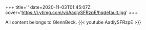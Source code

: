 +++
title=''
date=2020-11-03T01:45:07Z
cover='https://i.ytimg.com/vi/AadiySFRzpE/hqdefault.jpg'
+++

All content belongs to GlennBeck.
{{< youtube AadiySFRzpE >}}
